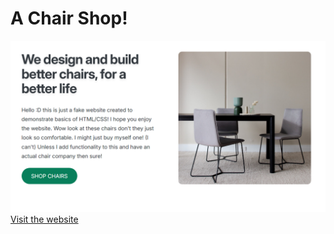 ﻿# A Chair Shop!
![Teaser Image](./Teaser.PNG)
[Visit the website](https://hooopi-food.netlify.app/)
